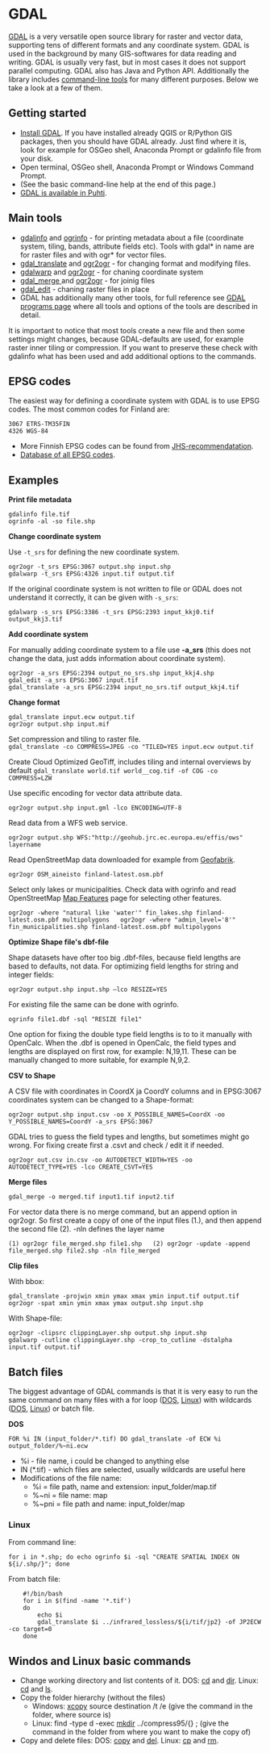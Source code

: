 # GDAL

[GDAL](http://www.gdal.org) is a very versatile open source library for raster and vector data, supporting tens of different formats and any coordinate system. GDAL is used in the background by many GIS-softwares for data reading and writing. GDAL is usually very fast, but in most cases it does not support parallel computing. GDAL also has Java and Python API. Additionally the library includes [command-line tools](https://gdal.org/programs/index.html) for many different purposes. Below we take a look at a few of them.

## Getting started

* [Install GDAL](https://gdal.org/download.html#binaries). If you have installed already QGIS or R/Python GIS packages, then you should have GDAL already. Just find where it is, look for example for OSGeo shell, Anaconda Prompt or gdalinfo file from your disk.
* Open terminal, OSGeo shell, Anaconda Prompt or Windows Command Prompt.
* (See the basic command-line help at the end of this page.)
* [GDAL is available in Puhti](../../../apps/gdal.md).

## Main tools

*  [gdalinfo](http://www.gdal.org/gdalinfo.html) and [ogrinfo](http://www.gdal.org/ogrinfo.html) - for printing metadata about a file (coordinate system, tiling, bands, attribute fields etc). Tools with gdal* in name are for raster files and with ogr* for vector files.
*   [gdal_translate](http://www.gdal.org/gdal_translate.html) and [ogr2ogr](http://www.gdal.org/ogr2ogr.html) - for changing format and modifying files.
*   [gdalwarp](http://www.gdal.org/gdalwarp.html) and [ogr2ogr](http://www.gdal.org/ogr2ogr.html) - for chaning coordinate system
*   [gdal_merge ](http://www.gdal.org/gdal_merge.html)and [ogr2ogr](http://www.gdal.org/ogr2ogr.html) - for joinig files
*   [gdal_edit](https://gdal.org/programs/gdal_edit.html#gdal-edit) - chaning raster files in place
*   GDAL has additionally many other tools, for full reference see [GDAL programs page](https://gdal.org/programs/index.html) where all tools and options of the tools are described in detail.


It is important to notice that most tools create a new file and then some settings might changes, because GDAL-defaults are used, for example raster inner tiling or compression. If you want to preserve these check with gdalinfo what has been used and add additional options to the commands.

## EPSG codes

The easiest way for defining a coordinate system with GDAL is to use EPSG codes. The most common codes for Finland are:

```
3067 ETRS-TM35FIN  
4326 WGS-84
```

*   More Finnish EPSG codes can be found from [JHS-recommendatation](http://www.jhs-suositukset.fi/c/document_library/get_file?uuid=f94eb443-9b4d-4598-98a3-02c71859237b&groupId=14).
*   [Database of all EPSG codes](https://epsg.org/home.html).

## Examples

**Print file metadata**

```
gdalinfo file.tif  
ogrinfo -al -so file.shp
```

**Change coordinate system**

Use `-t_srs` for defining the new coordinate system.

```
ogr2ogr -t_srs EPSG:3067 output.shp input.shp  
gdalwarp -t_srs EPSG:4326 input.tif output.tif
```

If the original coordinate system is not written to file or GDAL does not understand it correctly, it can be given with `-s_srs`:

`gdalwarp -s_srs EPSG:3386 -t_srs EPSG:2393 input_kkj0.tif output_kkj3.tif`

**Add coordinate system**

For manually adding coordinate system to a file use **-a_srs** (this does not change the data, just adds information about coordinate system).

`ogr2ogr -a_srs EPSG:2394 output_no_srs.shp input_kkj4.shp`  
`gdal_edit -a_srs EPSG:3067 input.tif`  
`gdal_translate -a_srs EPSG:2394 input_no_srs.tif output_kkj4.tif`

**Change format**

```
gdal_translate input.ecw output.tif  
ogr2ogr output.shp input.mif
```

Set compression and tiling to raster file.  
`gdal_translate -co COMPRESS=JPEG -co "TILED=YES input.ecw output.tif`

Create Cloud Optimized GeoTiff, includes tiling and internal overviews by default
`gdal_translate world.tif world__cog.tif -of COG -co COMPRESS=LZW`

Use specific encoding for vector data attribute data.

`ogr2ogr output.shp input.gml -lco ENCODING=UTF-8`

Read data from a WFS web service.

`ogr2ogr output.shp WFS:"http://geohub.jrc.ec.europa.eu/effis/ows" layername`

Read OpenStreetMap data downloaded for example from [Geofabrik](http://download.geofabrik.de/europe/finland.html).

`ogr2ogr OSM_aineisto finland-latest.osm.pbf`

Select only lakes or municipalities. Check data with ogrinfo and read OpenStreetMap [Map Features](http://wiki.openstreetmap.org/wiki/Map_Features) page for selecting other features.

`ogr2ogr -where "natural like 'water'" fin_lakes.shp finland-latest.osm.pbf multipolygons  
ogr2ogr -where "admin_level='8'" fin_municipalities.shp finland-latest.osm.pbf multipolygons`

**Optimize Shape file's dbf-file**

Shape datasets have ofter too big .dbf-files, because field lengths are based to defaults, not data. For optimizing field lengths for string and integer fields:

`ogr2ogr output.shp input.shp –lco RESIZE=YES`

For existing file the same can be done with ogrinfo.

`ogrinfo file1.dbf -sql "RESIZE file1"`

One option for fixing the double type field lengths is to to it manually with OpenCalc. When the .dbf is opened in OpenCalc, the field types and lengths are displayed on first row, for example: N,19,11\. These can be manually changed to more suitable, for example N,9,2.

**CSV to Shape**

A CSV file with coordinates in CoordX ja CoordY columns and in EPSG:3067 coordinates system can be changed to a Shape-format:  

`ogr2ogr output.shp input.csv -oo X_POSSIBLE_NAMES=CoordX -oo Y_POSSIBLE_NAMES=CoordY -a_srs EPSG:3067`

GDAL tries to guess the field types and lengths, but sometimes might go wrong. For fixing create first a .csvt and check / edit it if needed.

`ogr2ogr out.csv in.csv -oo AUTODETECT_WIDTH=YES -oo AUTODETECT_TYPE=YES -lco CREATE_CSVT=YES`

**Merge files**

`gdal_merge -o merged.tif input1.tif input2.tif`

For vector data there is no merge command, but an append option in ogr2ogr. So first create a copy of one of the input files (1.), and then append the second file (2). -nln defines the layer name

`(1) ogr2ogr file_merged.shp file1.shp  
(2) ogr2ogr -update -append file_merged.shp file2.shp -nln file_merged`

**Clip files**

With bbox:

```
gdal_translate -projwin xmin ymax xmax ymin input.tif output.tif  
ogr2ogr -spat xmin ymin xmax ymax output.shp input.shp
```

With Shape-file:

```
ogr2ogr -clipsrc clippingLayer.shp output.shp input.shp  
gdalwarp -cutline clippingLayer.shp -crop_to_cutline -dstalpha input.tif output.tif
```

## Batch files

The biggest advantage of GDAL commands is that it is very easy to run the same command on many files with a for loop ([DOS](https://docs.microsoft.com/en-us/windows-server/administration/windows-commands/for), [Linux](http://stackoverflow.com/questions/9612090/how-to-loop-list-of-file-names-returned-by-find)) with wildcards ([DOS](https://docs.microsoft.com/en-us/previous-versions/windows/desktop/indexsrv/ms-dos-and-windows-wildcard-characters), [Linux](http://www.linfo.org/wildcard.html)) or batch file.

**DOS**

`FOR %i IN (input_folder/*.tif) DO gdal_translate -of ECW %i output_folder/%~ni.ecw`

* %i - file name, i could be changed to anything else
* IN (*.tif) - which files are selected, usually wildcards are useful here
* Modifications of the file name:
    *   %i = file path, name and extension: input_folder/map.tif
    *   %~ni = file name: map
    *   %~pni = file path and name: input_folder/map



### Linux

From command line:

`for i in *.shp; do echo ogrinfo $i -sql "CREATE SPATIAL INDEX ON ${i/.shp/}"; done`

From batch file:

```
    #!/bin/bash
    for i in $(find -name '*.tif')
    do
        echo $i
        gdal_translate $i ../infrared_lossless/${i/tif/jp2} -of JP2ECW -co target=0
    done
```

## Windos and Linux basic commands

*   Change working directory and list contents of it. DOS: [cd](http://www.computerhope.com/cdhlp.htm) and [dir](http://www.computerhope.com/dirhlp.htm). Linux: [cd](http://www.computerhope.com/unix/ucd.htm) and [ls](http://www.computerhope.com/unix/uls.htm).
*   Copy the folder hierarchy (without the files)
    *   Windows: [xcopy](https://docs.microsoft.com/en-us/windows-server/administration/windows-commands/xcopy) source destination /t /e (give the command in the folder, where source is)
    *   Linux: find -type d -exec [mkdir](http://www.computerhope.com/unix/umkdir.htm) ../compress95/{} \; (give the command in the folder from where you want to make the copy of)
*   Copy and delete files: DOS: [copy](https://docs.microsoft.com/en-us/windows-server/administration/windows-commands/copy) and [del](https://docs.microsoft.com/en-us/windows-server/administration/windows-commands/del). Linux: [cp](http://www.computerhope.com/unix/ucp.htm) and [rm](http://www.computerhope.com/unix/urm.htm).


